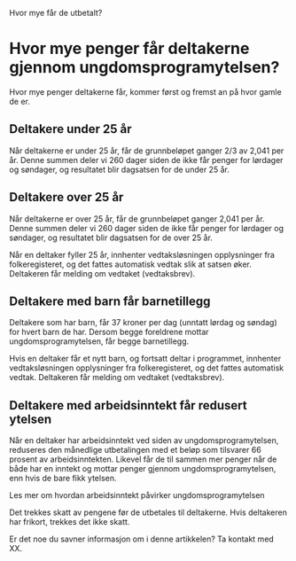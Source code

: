 Hvor mye får de utbetalt?

# Hvor mye penger får deltakerne gjennom ungdomsprogramytelsen?

Hvor mye penger deltakerne får, kommer først og fremst an på hvor gamle de er.

## Deltakere under 25 år

Når deltakerne er under 25 år, får de grunnbeløpet ganger 2/3 av 2,041 per år. Denne summen deler vi 260 dager siden de ikke får penger for lørdager og søndager, og resultatet blir dagsatsen for de under 25 år.

## Deltakere over 25 år

Når deltakerne er over 25 år, får de grunnbeløpet ganger 2,041 per år. Denne summen deler vi 260 dager siden de ikke får penger for lørdager og søndager, og resultatet blir dagsatsen for de over 25 år.

Når en deltaker fyller 25 år, innhenter vedtaksløsningen opplysninger fra folkeregisteret, og det fattes automatisk vedtak slik at satsen øker. Deltakeren får melding om vedtaket (vedtaksbrev).

## Deltakere med barn får barnetillegg

Deltakere som har barn, får 37 kroner per dag (unntatt lørdag og søndag) for hvert barn de har. Dersom begge foreldrene mottar ungdomsprogramytelsen, får begge barnetillegg.

Hvis en deltaker får et nytt barn, og fortsatt deltar i programmet, innhenter vedtaksløsningen opplysninger fra folkeregisteret, og det fattes automatisk vedtak. Deltakeren får melding om vedtaket (vedtaksbrev).

## Deltakere med arbeidsinntekt får redusert ytelsen

Når en deltaker har arbeidsinntekt ved siden av ungdomsprogramytelsen, reduseres den månedlige utbetalingen med et beløp som tilsvarer 66 prosent av arbeidsinntekten. Likevel får de til sammen mer penger når de både har en inntekt og mottar penger gjennom ungdomsprogramytelsen, enn hvis de bare fikk ytelsen.

Les mer om hvordan arbeidsinntekt påvirker ungdomsprogramytelsen

Det trekkes skatt av pengene før de utbetales til deltakerne. Hvis deltakeren har frikort, trekkes det ikke skatt.

Er det noe du savner informasjon om i denne artikkelen? Ta kontakt med XX.
